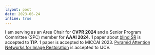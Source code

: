 ```yaml
---
layout: post
date: 2023-06-24
inline: true
---
```

I am serving as an Area Chair for <strong>CVPR 2024</strong> and a Senior Program Committee (SPC) member for <strong>AAAI 2024</strong>. 1 paper about <a href="https://github.com/Zj-BinXia/MRDA">blind SR</a> is accepted to <strong>TIP</strong>. 1 paper is accepted to MICCAI 2023. <a href="https://github.com/SHI-Labs/Pyramid-Attention-Networks">Pyramid Attention Networks for Image Restoration</a> is accepted to IJCV.
